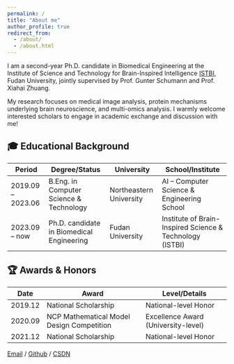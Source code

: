 ```yaml
---
permalink: /
title: "About me"
author_profile: true
redirect_from: 
  - /about/
  - /about.html
---
```


I am a second-year Ph.D. candidate in Biomedical Engineering at the Institute of Science and Technology for Brain-Inspired Intelligence [ISTBI](https://istbi.fudan.edu.cn), Fudan University, jointly supervised by Prof. Gunter Schumann and Prof. Xiahai Zhuang. 

 My research focuses on medical image analysis, protein mechanisms underlying brain neuroscience, and multi-omics analysis. I warmly welcome interested scholars to engage in academic exchange and discussion with me!

## 🎓 Educational Background  

| Period        | Degree/Status                     | University              | School/Institute                                |
|---------------|-----------------------------------|-------------------------|------------------------------------------------|
| 2019.09 – 2023.06 | B.Eng. in Computer Science & Technology | Northeastern University | AI – Computer Science & Engineering School      |
| 2023.09 – now    | Ph.D. candidate in Biomedical Engineering | Fudan University        | Institute of Brain-Inspired Science & Technology (ISTBI) |


## 🏆 Awards & Honors  

| Date       | Award                                         | Level/Details                 |
|------------|-----------------------------------------------|-------------------------------|
| 2019.12    | National Scholarship                          | National-level Honor          |
| 2020.09    | NCP Mathematical Model Design Competition     | Excellence Award (University-level) |
| 2021.12    | National Scholarship                          | National-level Honor          |

[Email](mailto:yuzhuli23@m.fudan.edu.cn) / [Github](https://github.com/crystal-catherine) / [CSDN](https://blog.csdn.net/weixin_52137590?type=blog)

